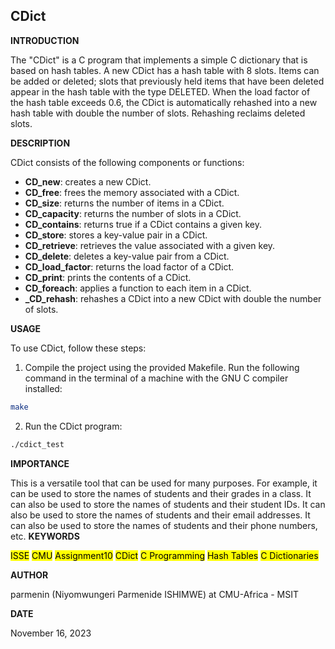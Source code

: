 ## CDict

__INTRODUCTION__

The "CDict" is a C program that implements a simple C dictionary that is based on hash tables. A new CDict has a hash table with 8 slots. Items can be added or deleted; slots that previously held items that have been deleted appear in the hash table with the type DELETED.  When the load factor of the hash table exceeds 0.6, the CDict is automatically rehashed into a new hash table with double the number of slots. Rehashing reclaims deleted slots.

__DESCRIPTION__

CDict consists of the following components or functions:

- **CD_new**: creates a new CDict.
- **CD_free**: frees the memory associated with a CDict.
- **CD_size**: returns the number of items in a CDict.
- **CD_capacity**: returns the number of slots in a CDict.
- **CD_contains**: returns true if a CDict contains a given key.
- **CD_store**: stores a key-value pair in a CDict.
- **CD_retrieve**: retrieves the value associated with a given key.
- **CD_delete**: deletes a key-value pair from a CDict.
- **CD_load_factor**: returns the load factor of a CDict.
- **CD_print**: prints the contents of a CDict.
- **CD_foreach**: applies a function to each item in a CDict.
- **_CD_rehash**: rehashes a CDict into a new CDict with double the number of slots.
  
__USAGE__

To use CDict, follow these steps:

1. Compile the project using the provided Makefile. Run the following command in the terminal of a machine with the GNU C compiler installed:
```bash
make
```
2. Run the CDict program:
```bash
./cdict_test
```

__IMPORTANCE__

This is a versatile tool that can be used for many purposes. For example, it can be used to store the names of students and their grades in a class. It can also be used to store the names of students and their student IDs. It can also be used to store the names of students and their email addresses. It can also be used to store the names of students and their phone numbers, etc.
__KEYWORDS__

<mark>ISSE</mark>     <mark>CMU</mark>     <mark>Assignment10</mark>     <mark>CDict</mark>     <mark>C Programming</mark>     <mark>Hash Tables</mark>     <mark>C Dictionaries</mark>  

__AUTHOR__

parmenin (Niyomwungeri Parmenide ISHIMWE) at CMU-Africa - MSIT

__DATE__

 November 16, 2023